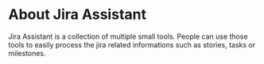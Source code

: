 # About Jira Assistant

Jira Assistant is a collection of multiple small tools. People can use those tools to easily process the jira related informations such as stories, tasks or milestones.